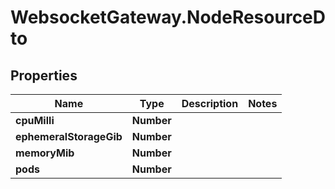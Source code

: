 # WebsocketGateway.NodeResourceDto

## Properties

Name | Type | Description | Notes
------------ | ------------- | ------------- | -------------
**cpuMilli** | **Number** |  | 
**ephemeralStorageGib** | **Number** |  | 
**memoryMib** | **Number** |  | 
**pods** | **Number** |  | 


